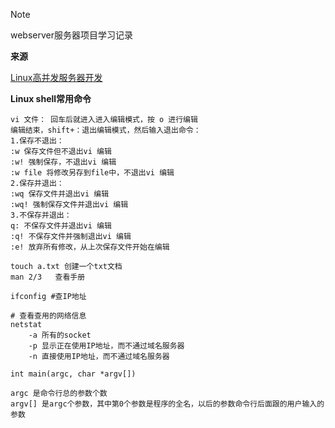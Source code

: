 > [!NOTE]
>
> webserver服务器项目学习记录

**来源**

[Linux高并发服务器开发](https://www.nowcoder.com/courses/cover/live/504)

**Linux shell常用命令**

```shell
vi 文件： 回车后就进入进入编辑模式，按 o 进行编辑
编辑结束，shift+：退出编辑模式，然后输入退出命令：
1.保存不退出：
:w 保存文件但不退出vi 编辑
:w! 强制保存，不退出vi 编辑
:w file 将修改另存到file中，不退出vi 编辑
2.保存并退出：
:wq 保存文件并退出vi 编辑
:wq! 强制保存文件并退出vi 编辑
3.不保存并退出：
q: 不保存文件并退出vi 编辑
:q! 不保存文件并强制退出vi 编辑
:e! 放弃所有修改，从上次保存文件开始在编辑

touch a.txt 创建一个txt文档
man 2/3   查看手册

ifconfig #查IP地址

# 查看查用的网络信息
netstat
	-a 所有的socket
	-p 显示正在使用IP地址，而不通过域名服务器
	-n 直接使用IP地址，而不通过域名服务器
```

```shell
int main(argc, char *argv[])

argc 是命令行总的参数个数
argv[] 是argc个参数，其中第0个参数是程序的全名，以后的参数命令行后面跟的用户输入的参数
```

